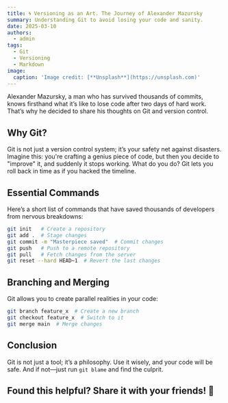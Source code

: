 ```yaml
---
title: 🌀 Versioning as an Art. The Journey of Alexander Mazursky
summary: Understanding Git to avoid losing your code and sanity.
date: 2025-03-10
authors:
  - admin
tags:
  - Git
  - Versioning
  - Markdown
image:
  caption: 'Image credit: [**Unsplash**](https://unsplash.com)'
---
```


Alexander Mazursky, a man who has survived thousands of commits, knows firsthand what it’s like to lose code after two days of hard work. That’s why he decided to share his thoughts on Git and version control.

## Why Git?

Git is not just a version control system; it’s your safety net against disasters. Imagine this: you're crafting a genius piece of code, but then you decide to "improve" it, and suddenly it stops working. What do you do? Git lets you roll back in time as if you hacked the timeline.

## Essential Commands

Here’s a short list of commands that have saved thousands of developers from nervous breakdowns:

```bash
git init   # Create a repository
git add .  # Stage changes
git commit -m "Masterpiece saved"  # Commit changes
git push   # Push to a remote repository
git pull   # Fetch changes from the server
git reset --hard HEAD~1  # Revert the last changes
```

## Branching and Merging

Git allows you to create parallel realities in your code:

```bash
git branch feature_x  # Create a new branch
git checkout feature_x  # Switch to it
git merge main  # Merge changes
```

## Conclusion

Git is not just a tool; it’s a philosophy. Use it wisely, and your code will be safe. And if not—just run `git blame` and find the culprit.

## Found this helpful? Share it with your friends! 🚀
